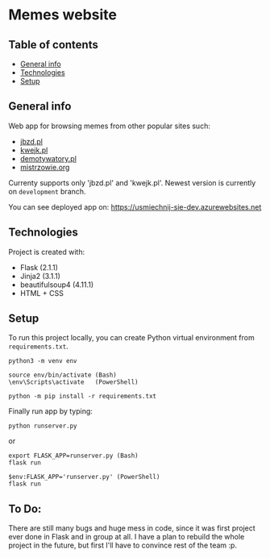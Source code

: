 # Memes website
## Table of contents
* [General info](#general-info)
* [Technologies](#technologies)
* [Setup](#setup)

## General info
Web app for browsing memes from other popular sites such:
* [jbzd.pl](https://jbzdy.pl)
* [kwejk.pl](https://kwejk.pl/)
* [demotywatory.pl](https://demotywatory.pl/)
* [mistrzowie.org](https://mistrzowie.org/)

Currenty supports only 'jbzd.pl' and 'kwejk.pl'.
Newest version is currently on `development` branch.

You can see deployed app on: https://usmiechnij-sie-dev.azurewebsites.net

## Technologies
Project is created with:
* Flask (2.1.1)
* Jinja2 (3.1.1)
* beautifulsoup4 (4.11.1)
* HTML + CSS

## Setup
To run this project locally, you can create Python virtual environment from `requirements.txt`.
```console
python3 -m venv env
```
```console
source env/bin/activate (Bash)
\env\Scripts\activate   (PowerShell)
```
```console
python -m pip install -r requirements.txt
```
Finally run app by typing:
```console
python runserver.py
```
or
```console
export FLASK_APP=runserver.py (Bash)
flask run

$env:FLASK_APP='runserver.py' (PowerShell)
flask run
```

## To Do:
There are still many bugs and huge mess in code, since it was first project ever done in Flask and in group at all.
I have a plan to rebuild the whole project in the future, but first I'll have to convince rest of the team :p. 
